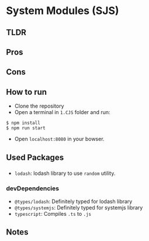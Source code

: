 # System Modules (SJS)

## TLDR

## Pros

## Cons

## How to run

- Clone the repository
- Open a terminal in `1.CJS` folder and run:

```
$ npm install
$ npm run start
```

- Open `localhost:8080` in your bowser.

## Used Packages

###

- `lodash`: lodash library to use `random` utility.

### devDependencies

- `@types/lodash`: Definitely typed for lodash library
- `@types/systemjs`: Definitely typed for systemjs library
- `typescript`: Compiles `.ts` to `.js`

## Notes
